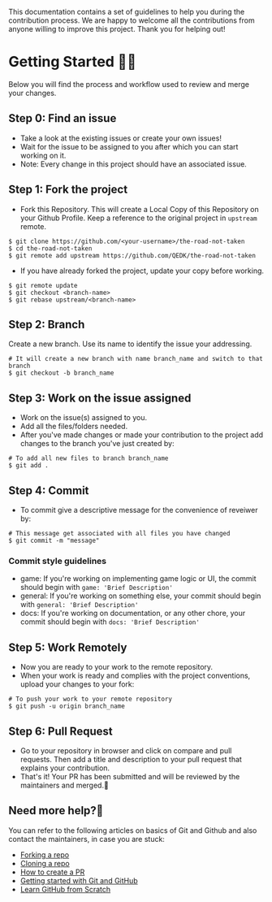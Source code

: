 This documentation contains a set of guidelines to help you during the contribution process. 
We are happy to welcome all the contributions from anyone willing to improve this project. Thank you for helping out!

# Getting Started 👩‍💻
Below you will find the process and workflow used to review and merge your changes.

## Step 0: Find an issue
- Take a look at the existing issues or create your own issues!
- Wait for the issue to be assigned to you after which you can start working on it.
- Note: Every change in this project should have an associated issue.

## Step 1: Fork the project
- Fork this Repository. This will create a Local Copy of this Repository on your Github Profile. Keep a reference to the original project in `upstream` remote.
```
$ git clone https://github.com/<your-username>/the-road-not-taken
$ cd the-road-not-taken
$ git remote add upstream https://github.com/QEDK/the-road-not-taken
```

- If you have already forked the project, update your copy before working.
```
$ git remote update
$ git checkout <branch-name>
$ git rebase upstream/<branch-name>
```

## Step 2: Branch
Create a new branch. Use its name to identify the issue your addressing.
```
# It will create a new branch with name branch_name and switch to that branch 
$ git checkout -b branch_name
```
## Step 3: Work on the issue assigned
- Work on the issue(s) assigned to you. 
- Add all the files/folders needed.
- After you've made changes or made your contribution to the project add changes to the branch you've just created by:
```
# To add all new files to branch branch_name
$ git add .
```

## Step 4: Commit
- To commit give a descriptive message for the convenience of reveiwer by:
```
# This message get associated with all files you have changed
$ git commit -m "message"
```

### Commit style guidelines

- game: If you're working on implementing game logic or UI, the commit should begin with `game: 'Brief Description'`
- general: If you're working on something else, your commit should begin with `general: 'Brief Description'`
- docs: If you're working on documentation, or any other chore, your commit should begin with `docs: 'Brief Description'`

## Step 5: Work Remotely
- Now you are ready to your work to the remote repository.
- When your work is ready and complies with the project conventions, upload your changes to your fork:

```
# To push your work to your remote repository
$ git push -u origin branch_name
```

## Step 6: Pull Request
- Go to your repository in browser and click on compare and pull requests. Then add a title and description to your pull request that explains your contribution.
- That's it! Your PR has been submitted and will be reviewed by the maintainers and merged.🥳

## Need more help?🤔
You can refer to the following articles on basics of Git and Github and also contact the maintainers, in case you are stuck:
- [Forking a repo](https://help.github.com/en/github/getting-started-with-github/fork-a-repo)
- [Cloning a repo](https://help.github.com/en/desktop/contributing-to-projects/creating-an-issue-or-pull-request)
- [How to create a PR](https://opensource.com/article/19/7/create-pull-request-github)
- [Getting started with Git and GitHub](https://towardsdatascience.com/getting-started-with-git-and-github-6fcd0f2d4ac6)
- [Learn GitHub from Scratch](https://lab.github.com/githubtraining/introduction-to-github)

